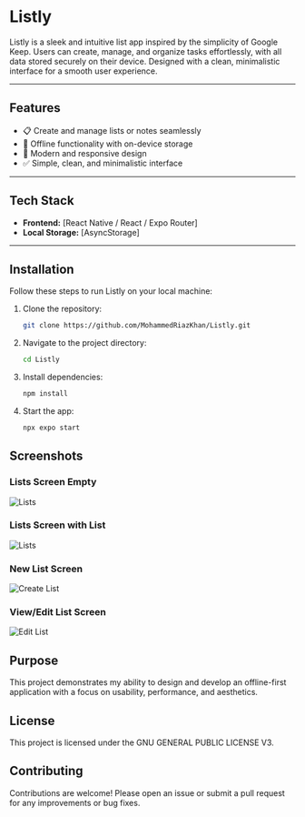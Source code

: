 # Listly

Listly is a sleek and intuitive list app inspired by the simplicity of Google Keep. Users can create, manage, and organize tasks effortlessly, with all data stored securely on their device. Designed with a clean, minimalistic interface for a smooth user experience.

---

## Features

- 📋 Create and manage lists or notes seamlessly
- 💾 Offline functionality with on-device storage
- 🎨 Modern and responsive design
- ✅ Simple, clean, and minimalistic interface

---

## Tech Stack

- **Frontend:** [React Native / React / Expo Router]
- **Local Storage:** [AsyncStorage]

---

## Installation

Follow these steps to run Listly on your local machine:

1. Clone the repository:

   ```bash
   git clone https://github.com/MohammedRiazKhan/Listly.git
   ```

2. Navigate to the project directory:

   ```bash
   cd Listly
   ```

3. Install dependencies:

   ```bash
   npm install
   ```

4. Start the app:
   ```bash
   npx expo start
   ```

## Screenshots

### Lists Screen Empty

![Lists](assets/screenshots/lists.png)

### Lists Screen with List

![Lists](assets/screenshots/lists-added.png)

### New List Screen

![Create List](assets/screenshots/create-list.png)

### View/Edit List Screen

![Edit List](assets/screenshots/view-list.png)

## Purpose

This project demonstrates my ability to design and develop an offline-first application with a focus on usability, performance, and aesthetics.

## License

This project is licensed under the GNU GENERAL PUBLIC LICENSE V3.

## Contributing

Contributions are welcome! Please open an issue or submit a pull request for any improvements or bug fixes.
